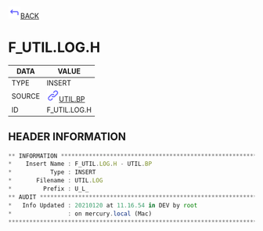 <img src="../.resources/themes/unicons-line-6563ff/corner-up-left-alt.svg" alt="BACK" width="25" />[BACK](../DOCS/UTIL.BP.md)  
# F_UTIL.LOG.H  
|DATA|VALUE|
| --- | --- |
|TYPE|INSERT|
|SOURCE|<img src="../.resources/themes/unicons-line-6563ff/link.svg" alt="UTIL.BP" width="25" />[UTIL.BP](../DOCS/UTIL.BP.md)|
|ID|F_UTIL.LOG.H|
    
    
## HEADER INFORMATION  
```javascript
** INFORMATION ****************************************************************
*    Insert Name : F_UTIL.LOG.H - UTIL.BP
*           Type : INSERT
*       Filename : UTIL.LOG
*         Prefix : U_L_
** AUDIT **********************************************************************
*   Info Updated : 20210120 at 11.16.54 in DEV by root
*                : on mercury.local (Mac)
*******************************************************************************
```
